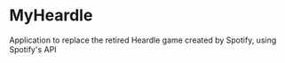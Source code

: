 # MyHeardle
Application to replace the retired Heardle game created by Spotify, using Spotify's API
